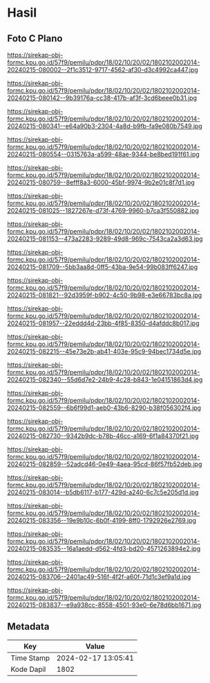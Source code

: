 # Hasil

## Foto C Plano

https://sirekap-obj-formc.kpu.go.id/57f9/pemilu/pdpr/18/02/10/20/02/1802102002014-20240215-080002--2f1c3512-9717-4562-af30-d3c4992ca447.jpg

https://sirekap-obj-formc.kpu.go.id/57f9/pemilu/pdpr/18/02/10/20/02/1802102002014-20240215-080142--9b39176a-cc38-417b-af3f-3cd6beee0b31.jpg

https://sirekap-obj-formc.kpu.go.id/57f9/pemilu/pdpr/18/02/10/20/02/1802102002014-20240215-080341--e64a90b3-2304-4a8d-b9fb-fa9e080b7549.jpg

https://sirekap-obj-formc.kpu.go.id/57f9/pemilu/pdpr/18/02/10/20/02/1802102002014-20240215-080554--0315763a-a599-48ae-9344-be8bed191f61.jpg

https://sirekap-obj-formc.kpu.go.id/57f9/pemilu/pdpr/18/02/10/20/02/1802102002014-20240215-080759--8efff8a3-6000-45bf-9974-9b2e01c8f7d1.jpg

https://sirekap-obj-formc.kpu.go.id/57f9/pemilu/pdpr/18/02/10/20/02/1802102002014-20240215-081025--1827267e-d73f-4769-9960-b7ca3f550882.jpg

https://sirekap-obj-formc.kpu.go.id/57f9/pemilu/pdpr/18/02/10/20/02/1802102002014-20240215-081153--473a2283-9289-49d8-969c-7543ca2a3d63.jpg

https://sirekap-obj-formc.kpu.go.id/57f9/pemilu/pdpr/18/02/10/20/02/1802102002014-20240215-081709--5bb3aa8d-0ff5-43ba-9e54-99b083ff6247.jpg

https://sirekap-obj-formc.kpu.go.id/57f9/pemilu/pdpr/18/02/10/20/02/1802102002014-20240215-081821--92d3959f-b902-4c50-9b98-e3e66783bc8a.jpg

https://sirekap-obj-formc.kpu.go.id/57f9/pemilu/pdpr/18/02/10/20/02/1802102002014-20240215-081957--22eddd4d-23bb-4f85-8350-d4afddc8b017.jpg

https://sirekap-obj-formc.kpu.go.id/57f9/pemilu/pdpr/18/02/10/20/02/1802102002014-20240215-082215--45e73e2b-ab41-403e-95c9-94bec1734d5e.jpg

https://sirekap-obj-formc.kpu.go.id/57f9/pemilu/pdpr/18/02/10/20/02/1802102002014-20240215-082340--55d6d7e2-24b9-4c28-b843-1e04151863d4.jpg

https://sirekap-obj-formc.kpu.go.id/57f9/pemilu/pdpr/18/02/10/20/02/1802102002014-20240215-082559--6b6f99d1-aeb0-43b6-8290-b38f056302f4.jpg

https://sirekap-obj-formc.kpu.go.id/57f9/pemilu/pdpr/18/02/10/20/02/1802102002014-20240215-082730--9342b9dc-b78b-46cc-a169-6f1a84370f21.jpg

https://sirekap-obj-formc.kpu.go.id/57f9/pemilu/pdpr/18/02/10/20/02/1802102002014-20240215-082859--52adcd46-0e49-4aea-95cd-86f57fb52deb.jpg

https://sirekap-obj-formc.kpu.go.id/57f9/pemilu/pdpr/18/02/10/20/02/1802102002014-20240215-083014--b5db6117-b177-429d-a240-6c7c5e205d1d.jpg

https://sirekap-obj-formc.kpu.go.id/57f9/pemilu/pdpr/18/02/10/20/02/1802102002014-20240215-083356--19e9b10c-6b0f-4199-8ff0-1792926e2769.jpg

https://sirekap-obj-formc.kpu.go.id/57f9/pemilu/pdpr/18/02/10/20/02/1802102002014-20240215-083535--16a1aedd-d562-4fd3-bd20-4571263894e2.jpg

https://sirekap-obj-formc.kpu.go.id/57f9/pemilu/pdpr/18/02/10/20/02/1802102002014-20240215-083706--2401ac49-516f-4f2f-a60f-71d1c3ef9a1d.jpg

https://sirekap-obj-formc.kpu.go.id/57f9/pemilu/pdpr/18/02/10/20/02/1802102002014-20240215-083837--e9a938cc-8558-4501-93e0-6e78d6bb1671.jpg


## Metadata

| Key        | Value               |
| ---------- | ------------------- |
| Time Stamp | 2024-02-17 13:05:41 |
| Kode Dapil | 1802                |




